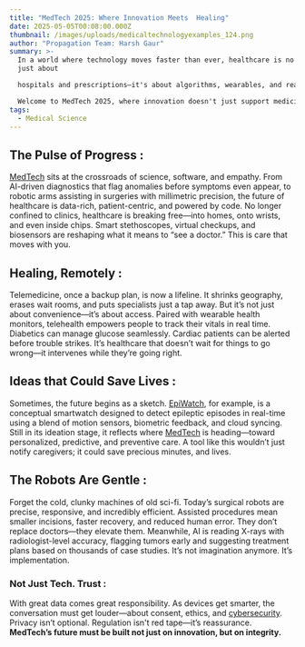 ```yaml
---
title: "MedTech 2025: Where Innovation Meets  Healing"
date: 2025-05-05T00:08:00.000Z
thumbnail: /images/uploads/medicaltechnologyexamples_124.png
author: "Propagation Team: Harsh Gaur"
summary: >-
  In a world where technology moves faster than ever, healthcare is no longer
  just about 

  hospitals and prescriptions—it's about algorithms, wearables, and real-time diagnostics. 

  Welcome to MedTech 2025, where innovation doesn't just support medicine—it redefines it.
tags:
  - Medical Science
---
```

## The Pulse of Progress :

[MedTech](https://en.wikipedia.org/wiki/Medtech) sits at the crossroads of science, software, and empathy. From AI-driven 
diagnostics that flag anomalies before symptoms even appear, to robotic arms assisting in 
surgeries with millimetric precision, the future of healthcare is data-rich, patient-centric, and 
powered by code. 
No longer confined to clinics, healthcare is breaking free—into homes, onto wrists, and even 
inside chips. Smart stethoscopes, virtual checkups, and biosensors are reshaping what it 
means to “see a doctor.” This is care that moves with you. 

## Healing, Remotely :

Telemedicine, once a backup plan, is now a lifeline. It shrinks geography, erases wait rooms, 
and puts specialists just a tap away. But it’s not just about convenience—it’s about access. 
Paired with wearable health monitors, telehealth empowers people to track their vitals in real 
time. Diabetics can manage glucose seamlessly. Cardiac patients can be alerted before trouble 
strikes. It’s healthcare that doesn’t wait for things to go wrong—it intervenes while they’re 
going right. 

## Ideas that Could Save Lives :

Sometimes, the future begins as a sketch. [EpiWatch](https://www.epiwatch.com/), for example, is a conceptual 
smartwatch designed to detect epileptic episodes in real-time using a blend of motion sensors, 
biometric feedback, and cloud syncing. Still in its ideation stage, it reflects where [MedTech](https://en.wikipedia.org/wiki/Medtech) is 
heading—toward personalized, predictive, and preventive care. A tool like this wouldn’t just 
notify caregivers; it could save precious minutes, and lives. 

## The Robots Are Gentle :

Forget the cold, clunky machines of old sci-fi. Today’s surgical robots are precise, 
responsive, and incredibly efficient. Assisted procedures mean smaller incisions, faster 
recovery, and reduced human error. They don’t replace doctors—they elevate them. 
Meanwhile, AI is reading X-rays with radiologist-level accuracy, flagging tumors early and 
suggesting treatment plans based on thousands of case studies. It’s not imagination anymore. 
It’s implementation. 

### Not Just Tech. Trust :

With great data comes great responsibility. As devices get smarter, the conversation must get 
louder—about consent, ethics, and [cybersecurity](https://www.ibm.com/think/topics/cybersecurity). Privacy isn’t optional. Regulation isn't red 
tape—it’s reassurance. 
**MedTech’s future must be built not just on innovation, but on integrity.**
